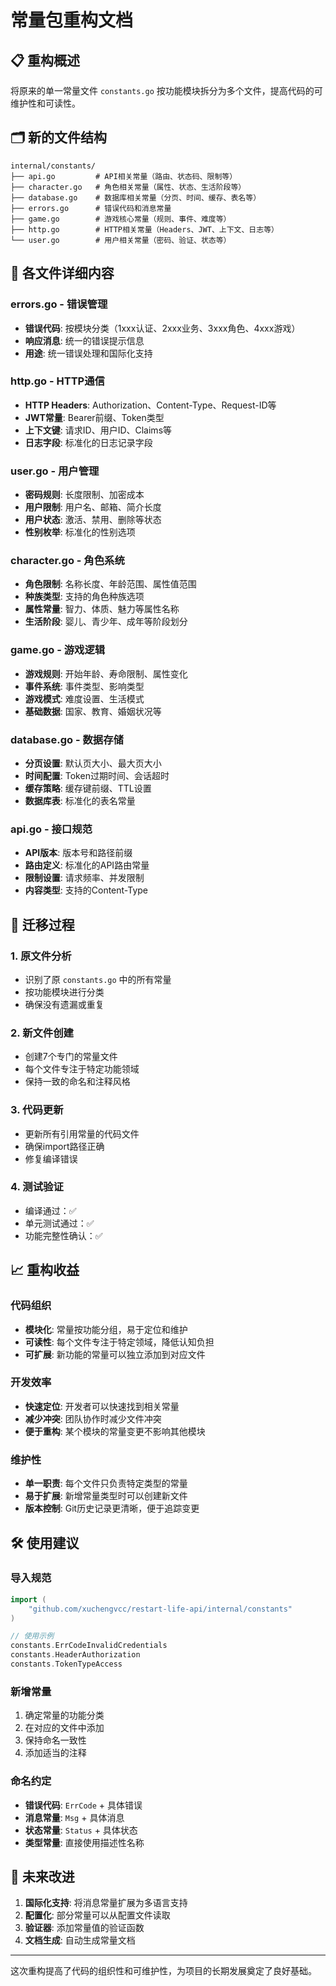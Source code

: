 # 常量包重构文档

## 📋 重构概述

将原来的单一常量文件 `constants.go` 按功能模块拆分为多个文件，提高代码的可维护性和可读性。

## 🗂️ 新的文件结构

```
internal/constants/
├── api.go         # API相关常量（路由、状态码、限制等）
├── character.go   # 角色相关常量（属性、状态、生活阶段等）
├── database.go    # 数据库相关常量（分页、时间、缓存、表名等）
├── errors.go      # 错误代码和消息常量
├── game.go        # 游戏核心常量（规则、事件、难度等）
├── http.go        # HTTP相关常量（Headers、JWT、上下文、日志等）
└── user.go        # 用户相关常量（密码、验证、状态等）
```

## 📁 各文件详细内容

### errors.go - 错误管理
- **错误代码**: 按模块分类（1xxx认证、2xxx业务、3xxx角色、4xxx游戏）
- **响应消息**: 统一的错误提示信息
- **用途**: 统一错误处理和国际化支持

### http.go - HTTP通信
- **HTTP Headers**: Authorization、Content-Type、Request-ID等
- **JWT常量**: Bearer前缀、Token类型
- **上下文键**: 请求ID、用户ID、Claims等
- **日志字段**: 标准化的日志记录字段

### user.go - 用户管理
- **密码规则**: 长度限制、加密成本
- **用户限制**: 用户名、邮箱、简介长度
- **用户状态**: 激活、禁用、删除等状态
- **性别枚举**: 标准化的性别选项

### character.go - 角色系统
- **角色限制**: 名称长度、年龄范围、属性值范围
- **种族类型**: 支持的角色种族选项
- **属性常量**: 智力、体质、魅力等属性名称
- **生活阶段**: 婴儿、青少年、成年等阶段划分

### game.go - 游戏逻辑
- **游戏规则**: 开始年龄、寿命限制、属性变化
- **事件系统**: 事件类型、影响类型
- **游戏模式**: 难度设置、生活模式
- **基础数据**: 国家、教育、婚姻状况等

### database.go - 数据存储
- **分页设置**: 默认页大小、最大页大小
- **时间配置**: Token过期时间、会话超时
- **缓存策略**: 缓存键前缀、TTL设置
- **数据库表**: 标准化的表名常量

### api.go - 接口规范
- **API版本**: 版本号和路径前缀
- **路由定义**: 标准化的API路由常量
- **限制设置**: 请求频率、并发限制
- **内容类型**: 支持的Content-Type

## 🔄 迁移过程

### 1. 原文件分析
- 识别了原 `constants.go` 中的所有常量
- 按功能模块进行分类
- 确保没有遗漏或重复

### 2. 新文件创建
- 创建7个专门的常量文件
- 每个文件专注于特定功能领域
- 保持一致的命名和注释风格

### 3. 代码更新
- 更新所有引用常量的代码文件
- 确保import路径正确
- 修复编译错误

### 4. 测试验证
- 编译通过：✅
- 单元测试通过：✅
- 功能完整性确认：✅

## 📈 重构收益

### 代码组织
- **模块化**: 常量按功能分组，易于定位和维护
- **可读性**: 每个文件专注于特定领域，降低认知负担
- **可扩展**: 新功能的常量可以独立添加到对应文件

### 开发效率
- **快速定位**: 开发者可以快速找到相关常量
- **减少冲突**: 团队协作时减少文件冲突
- **便于重构**: 某个模块的常量变更不影响其他模块

### 维护性
- **单一职责**: 每个文件只负责特定类型的常量
- **易于扩展**: 新增常量类型时可以创建新文件
- **版本控制**: Git历史记录更清晰，便于追踪变更

## 🛠️ 使用建议

### 导入规范
```go
import (
    "github.com/xuchengvcc/restart-life-api/internal/constants"
)

// 使用示例
constants.ErrCodeInvalidCredentials
constants.HeaderAuthorization
constants.TokenTypeAccess
```

### 新增常量
1. 确定常量的功能分类
2. 在对应的文件中添加
3. 保持命名一致性
4. 添加适当的注释

### 命名约定
- **错误代码**: `ErrCode` + 具体错误
- **消息常量**: `Msg` + 具体消息
- **状态常量**: `Status` + 具体状态
- **类型常量**: 直接使用描述性名称

## 🔮 未来改进

1. **国际化支持**: 将消息常量扩展为多语言支持
2. **配置化**: 部分常量可以从配置文件读取
3. **验证器**: 添加常量值的验证函数
4. **文档生成**: 自动生成常量文档

---

这次重构提高了代码的组织性和可维护性，为项目的长期发展奠定了良好基础。
